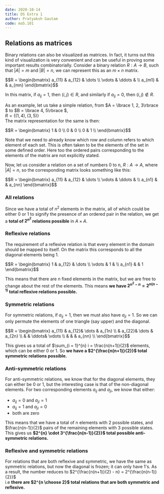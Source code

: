 ```yaml
---
date: 2020-10-14
title: DS Extra 1
author: Pratyaksh Gautam
code: ma5.101
---
```


## Relations as matrices

Binary relations can also be visualized as matrices. In fact, it turns out this kind of visualization is very convenient and can be useful in proving some important results combinatorially.
Consider a binary relation $R: A \rightarrow B$, such that $\vert A \vert = m$ and $\vert B \vert = n$, we can represent this as an $m \times n$ matrix.

<div>
$$R = \begin{bmatrix}
		a_{11} & a_{12} & \dots \\
		\vdots & \ddots & \\
		a_{m1} &        & a_{mn}
	\end{bmatrix}$$
</div>

In this matrix, if $a_{ij} = 1$, then $(i,j) \in R$, and similarly if $a_{ij} = 0$, then $(i,j) \notin R$.

As an example, let us take a simple relation, from $A = \lbrace 1, 2, 3\rbrace $ to $B = \lbrace 4, 5\rbrace $,  
$R = \lbrace (1,4), (3, 5)\rbrace$  
The matrix representation for the same is then:

<div>
$$R =	\begin{bmatrix}
			1 & 0 \\
			0 & 0 \\
			0 & 1 \\
		\end{bmatrix}$$
</div>

Note that we need to already know which row and column refers to which element of each set.
This is often taken to be the elements of the set in some defined order.
Here too the ordered pairs corresponding to the elements of the matrix are not explicitly stated.

Now, let us consider a relation on a set of numbers 0 to n, $R: A \rightarrow A$, where $\vert A \vert = n$, so the corresponding matrix looks something like this:  

<div>
$$R = \begin{bmatrix}
		a_{11} & a_{12} & \dots \\
		\vdots & \ddots & \\
		a_{n1} &        & a_{nn}
	\end{bmatrix}$$
</div>

### All relations
Since we have a total of $n^2$ elements in the matrix, all of which could be either 0 or 1 to signify the presence of an ordered pair in the 
relation, we get a **total of $2^{n^2}$ relations possible** in $A \times A$.

### Reflexive relations
The requirement of a reflexive relation is that every element in the domain should be mapped to itself. On the matrix this corresponds to 
all the diagonal elements being 1. 

<div>
$$R = \begin{bmatrix}
		1	   & a_{12} & \dots \\
		\vdots & 1      & \\
		a_{n1} &        & 1
	\end{bmatrix}$$
</div>

This means that there are n fixed elements in the matrix, but we are free to change about the rest of the elements. This means **we have 
$2^{n^2 - n} = 2^{n(n-1)}$ total reflexive relations possible.**

### Symmetric relations
For symmetric relations, if $a_{ij} = 1$, then we must also have $a_{ji} = 1$. So we can only permute the elements of one triangle (say upper) and the diagonal.

<div>
$$R =	\begin{bmatrix}
		a_{11}	& a_{12}& \dots	& a_{1n}	\\	
				& a_{22}& \dots	& a_{2n}	\\
				&		& \ddots& \vdots	\\
				&		&		& a_{nn}	\\	
		\end{bmatrix}$$
</div>

This gives us a total of $\sum_{i = 1}^{n} i = \frac{n(n+1)}{2}$ elements, which can be either 0 or 1. So **we have a $2^{\frac{n(n+1)}{2}}$ total symmetric relations possible.**

### Anti-symmetric relations
For anti-symmetric relations, we know that for the diagonal elements, they can either be 0 or 1, but the interesting case is that of the non-diagonal elements.
For two corresponding elements $a_{ij}$ and $a_{ji}$, we know that either:  
+ $a_{ij} = 0$ and $a_{ji} = 1$
+ $a_{ij} = 1$ and $a_{ji} = 0$
+ both are zero

This means that we have a total of n elements with 2 possible states, and $\frac{n(n-1)}{2}$ pairs of the remaining elements with 3 possible states.
This gives us **$2^{n} \cdot 3^{\frac{n(n-1)}{2}}$ total possible anti-symmetric relations.**

### Reflexive and symmetric relations
For relations that are both reflexive and symmetric, we have the same as symmetric relations, but now the diagonal is frozen; it can only have 1's.
As a result, the number reduces to $2^{\frac{n(n+1)}{2} - n} = 2^{\frac{n(n-1)}{2}}$  
i.e **there are $2^{n \choose 2}$ total relations that are both symmetric and reflexive.**
